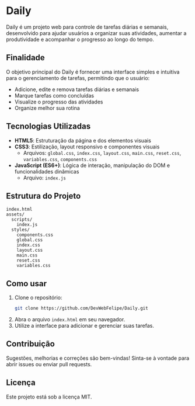 # Daily

Daily é um projeto web para controle de tarefas diárias e semanais, desenvolvido para ajudar usuários a organizar suas atividades, aumentar a produtividade e acompanhar o progresso ao longo do tempo.

## Finalidade
O objetivo principal do Daily é fornecer uma interface simples e intuitiva para o gerenciamento de tarefas, permitindo que o usuário:
- Adicione, edite e remova tarefas diárias e semanais
- Marque tarefas como concluídas
- Visualize o progresso das atividades
- Organize melhor sua rotina

## Tecnologias Utilizadas
- **HTML5**: Estruturação da página e dos elementos visuais
- **CSS3**: Estilização, layout responsivo e componentes visuais
  - Arquivos: `global.css`, `index.css`, `layout.css`, `main.css`, `reset.css`, `variables.css`, `components.css`
- **JavaScript (ES6+)**: Lógica de interação, manipulação do DOM e funcionalidades dinâmicas
  - Arquivo: `index.js`

## Estrutura do Projeto
```
index.html
assets/
  scripts/
    index.js
  styles/
    components.css
    global.css
    index.css
    layout.css
    main.css
    reset.css
    variables.css
```

## Como usar
1. Clone o repositório:
   ```bash
   git clone https://github.com/DevWebFelipe/Daily.git
   ```
2. Abra o arquivo `index.html` em seu navegador.
3. Utilize a interface para adicionar e gerenciar suas tarefas.

## Contribuição
Sugestões, melhorias e correções são bem-vindas! Sinta-se à vontade para abrir issues ou enviar pull requests.

## Licença
Este projeto está sob a licença MIT.